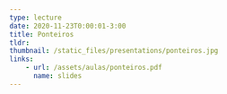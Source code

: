 ```yaml
---
type: lecture
date: 2020-11-23T0:00:01-3:00
title: Ponteiros
tldr: 
thumbnail: /static_files/presentations/ponteiros.jpg
links: 
    - url: /assets/aulas/ponteiros.pdf
      name: slides
---
```

